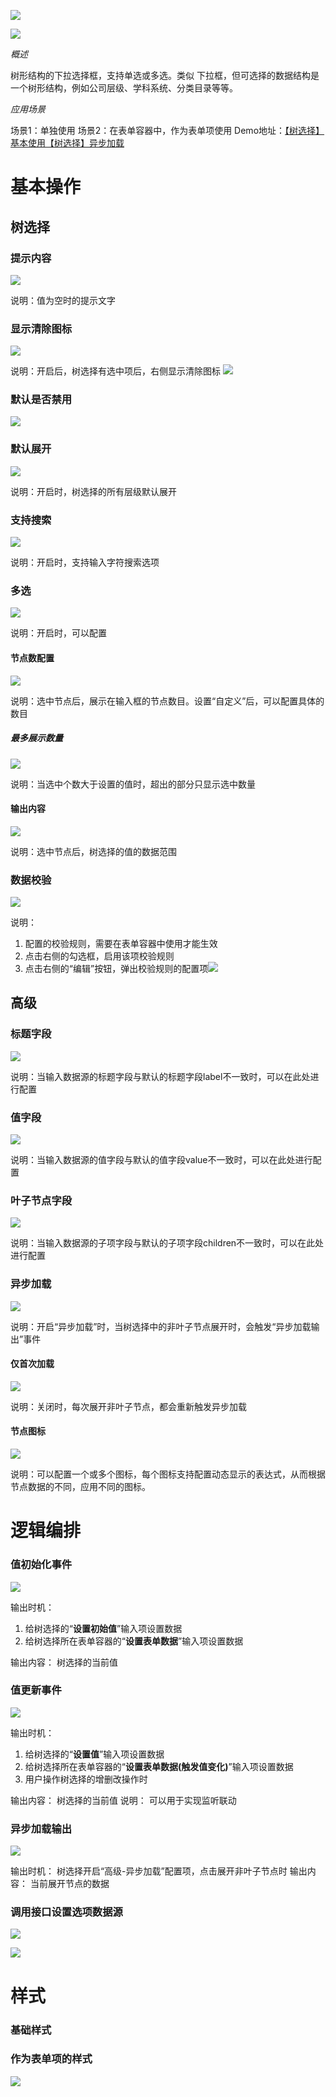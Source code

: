 ![](tree-select-imgs/img1.webp)

![](tree-select-imgs/img2.webp)


_概述_

树形结构的下拉选择框，支持单选或多选。类似 下拉框，但可选择的数据结构是一个树形结构，例如公司层级、学科系统、分类目录等等。

_应用场景_

场景1：单独使用
场景2：在表单容器中，作为表单项使用
Demo地址：[【树选择】基本使用](https://my.mybricks.world/mybricks-pc-page/index.html?id=470824239308869)[【树选择】异步加载](https://my.mybricks.world/mybricks-pc-page/index.html?id=468407616671813)
# **基本操作**
## **树选择**
### **提示内容**
![](tree-select-imgs/img3.webp)

说明：值为空时的提示文字

### **显示清除图标**
![](tree-select-imgs/img4.webp)

说明：开启后，树选择有选中项后，右侧显示清除图标
![](tree-select-imgs/img5.webp)


### **默认是否禁用**
![](tree-select-imgs/img6.webp)


### **默认展开**
![](tree-select-imgs/img7.webp)

说明：开启时，树选择的所有层级默认展开

### **支持搜索**
![](tree-select-imgs/img8.webp)

说明：开启时，支持输入字符搜索选项

### **多选**
![](tree-select-imgs/img9.webp)

说明：开启时，可以配置

#### **节点数配置**
![](tree-select-imgs/img10.webp)

说明：选中节点后，展示在输入框的节点数目。设置“自定义”后，可以配置具体的数目

##### **最多展示数量**
![](tree-select-imgs/img11.webp)

说明：当选中个数大于设置的值时，超出的部分只显示选中数量

#### **输出内容**
![](tree-select-imgs/img12.webp)

说明：选中节点后，树选择的值的数据范围

### **数据校验**
![](tree-select-imgs/img13.webp)

说明：

1. 配置的校验规则，需要在表单容器中使用才能生效
2. 点击右侧的勾选框，启用该项校验规则
3. 点击右侧的“编辑”按钮，弹出校验规则的配置项![](tree-select-imgs/img14.webp)

## **高级**
### **标题字段**
![](tree-select-imgs/img15.webp)

说明：当输入数据源的标题字段与默认的标题字段label不一致时，可以在此处进行配置

### **值字段**
![](tree-select-imgs/img16.webp)

说明：当输入数据源的值字段与默认的值字段value不一致时，可以在此处进行配置

### **叶子节点字段**
![](tree-select-imgs/img17.webp)

说明：当输入数据源的子项字段与默认的子项字段children不一致时，可以在此处进行配置

### **异步加载**
![](tree-select-imgs/img18.webp)

说明：开启“异步加载”时，当树选择中的非叶子节点展开时，会触发“异步加载输出”事件

#### **仅首次加载**
![](tree-select-imgs/img19.webp)

说明：关闭时，每次展开非叶子节点，都会重新触发异步加载

#### **节点图标**
![](tree-select-imgs/img20.webp)

说明：可以配置一个或多个图标，每个图标支持配置动态显示的表达式，从而根据节点数据的不同，应用不同的图标。

# **逻辑编排**
### **值初始化事件**
![](tree-select-imgs/img21.webp)

输出时机：

1. 给树选择的“**设置初始值**”输入项设置数据
2. 给树选择所在表单容器的“**设置表单数据**”输入项设置数据

输出内容：
树选择的当前值

### **值更新事件**
![](tree-select-imgs/img22.webp)

输出时机：

1. 给树选择的“**设置值**”输入项设置数据
2. 给树选择所在表单容器的“**设置表单数据(触发值变化)**”输入项设置数据
3. 用户操作树选择的增删改操作时

输出内容：
树选择的当前值
说明：
可以用于实现监听联动

### **异步加载输出**
![](tree-select-imgs/img23.webp)

输出时机：
树选择开启“高级-异步加载”配置项，点击展开非叶子节点时
输出内容：
当前展开节点的数据

### **调用接口设置选项数据源**
![](tree-select-imgs/img24.png)

![](tree-select-imgs/img25.png)


# **样式**
### **基础样式**


### **作为表单项的样式**
![](tree-select-imgs/img26.png)


